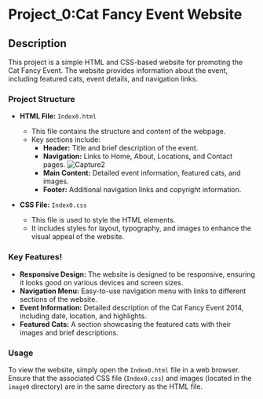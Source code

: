 # Project_0:Cat Fancy Event Website

## Description

This project is a simple HTML and CSS-based website for promoting the Cat Fancy Event. The website provides information about the event, including featured cats, event details, and navigation links.

### Project Structure

- **HTML File:** `Index0.html`
  - This file contains the structure and content of the webpage.
  - Key sections include:
    - **Header:** Title and brief description of the event.
    - **Navigation:** Links to Home, About, Locations, and Contact pages.
      ![Capture2](https://github.com/user-attachments/assets/c5f4464f-85f8-4ab1-be71-9641f4311861)
    - **Main Content:** Detailed event information, featured cats, and images.
    - **Footer:** Additional navigation links and copyright information.

- **CSS File:** `Index0.css`

  - This file is used to style the HTML elements.
  - It includes styles for layout, typography, and images to enhance the visual appeal of the website.

### Key Features!
- **Responsive Design:** The website is designed to be responsive, ensuring it looks good on various devices and screen sizes.
- **Navigation Menu:** Easy-to-use navigation menu with links to different sections of the website.
- **Event Information:** Detailed description of the Cat Fancy Event 2014, including date, location, and highlights.
- **Featured Cats:** A section showcasing the featured cats with their images and brief descriptions.

### Usage

To view the website, simply open the `Index0.html` file in a web browser. Ensure that the associated CSS file (`Index0.css`) and images (located in the `image0` directory) are in the same directory as the HTML file.


